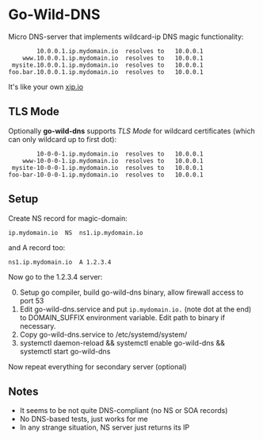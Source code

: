 # Go-Wild-DNS

Micro DNS-server that implements wildcard-ip DNS magic functionality: 

```
        10.0.0.1.ip.mydomain.io  resolves to   10.0.0.1
    www.10.0.0.1.ip.mydomain.io  resolves to   10.0.0.1
 mysite.10.0.0.1.ip.mydomain.io  resolves to   10.0.0.1
foo.bar.10.0.0.1.ip.mydomain.io  resolves to   10.0.0.1
```

It's like your own [xip.io](http://xip.io)

## TLS Mode

Optionally **go-wild-dns** supports *TLS Mode* for wildcard certificates (which can only wildcard up to first dot): 
 
```
        10-0-0-1.ip.mydomain.io  resolves to   10.0.0.1
    www-10-0-0-1.ip.mydomain.io  resolves to   10.0.0.1
 mysite-10-0-0-1.ip.mydomain.io  resolves to   10.0.0.1
foo-bar-10-0-0-1.ip.mydomain.io  resolves to   10.0.0.1
```


## Setup 

Create NS record for magic-domain: 
```
ip.mydomain.io 	NS 	ns1.ip.mydomain.io
```
and A record too: 
```
ns1.ip.mydomain.io  A 1.2.3.4
```

Now go to the 1.2.3.4 server: 

0. Setup go compiler, build go-wild-dns binary, allow firewall access to port 53
1. Edit go-wild-dns.service and put ```ip.mydomain.io.``` (note dot at the end) to DOMAIN_SUFFIX environment variable. Edit path to binary if necessary. 
2. Copy go-wild-dns.service to /etc/systemd/system/
3. systemctl daemon-reload && systemctl enable go-wild-dns && systemctl start go-wild-dns 


Now repeat everything for secondary server (optional)


## Notes 

- It seems to be not quite DNS-compliant (no NS or SOA records) 
- No DNS-based tests, just works for me 
- In any strange situation, NS server just returns its IP 
